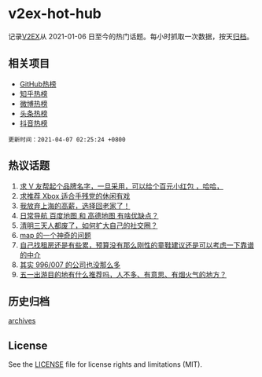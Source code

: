 # v2ex-hot-hub

 记录[V2EX](https://www.v2ex.com/)从 2021-01-06 日至今的热门话题。每小时抓取一次数据，按天[归档](archives)。
 
 ## 相关项目

- [GitHub热榜](https://github.com/snaildev/github-hot-hub)
- [知乎热榜](https://github.com/snaildev/zhihu-hot-hub)
- [微博热榜](https://github.com/snaildev/weibo-hot-hub)
- [头条热榜](https://github.com/snaildev/toutiao-hot-hub)
- [抖音热榜](https://github.com/snaildev/douyin-hot-hub)


 `更新时间：2021-04-07 02:25:24 +0800`

## 热议话题

1. [求 V 友帮起个品牌名字，一旦采用，可以给个百元小红包 ，哈哈，](https://www.v2ex.com/t/768266)
1. [求推荐 Xbox 适合手残党的休闲有戏](https://www.v2ex.com/t/768342)
1. [我放弃上海的高薪，选择回老家了！](https://www.v2ex.com/t/768231)
1. [日常导航 百度地图 和 高德地图 有啥优缺点？](https://www.v2ex.com/t/768334)
1. [清明三天人都废了，如何扩大自己的社交圈？](https://www.v2ex.com/t/768282)
1. [map 的一个神奇的问题](https://www.v2ex.com/t/768320)
1. [自己找租房还是有些累，预算没有那么刚性的童鞋建议还是可以考虑一下靠谱的中介](https://www.v2ex.com/t/768249)
1. [其实 996/007 的公司也没那么多](https://www.v2ex.com/t/768270)
1. [五一出游目的地有什么推荐吗，人不多、有意思、有烟火气的地方？](https://www.v2ex.com/t/768288)

## 历史归档

[archives](archives)

## License

See the [LICENSE](LICENSE) file for license rights and limitations (MIT).
